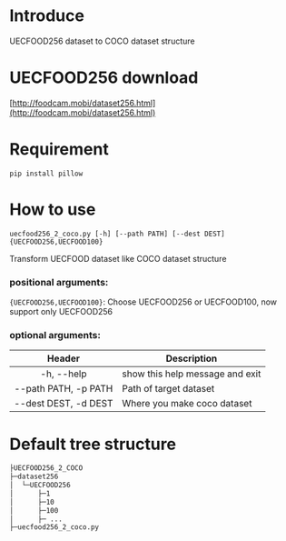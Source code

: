 # Introduce
 UECFOOD256 dataset to COCO dataset structure

# UECFOOD256 download
[http://foodcam.mobi/dataset256.html](http://foodcam.mobi/dataset256.html)

# Requirement
```
pip install pillow
```

# How to use
```
uecfood256_2_coco.py [-h] [--path PATH] [--dest DEST] {UECFOOD256,UECFOOD100}
```

Transform UECFOOD dataset like COCO dataset structure

### positional arguments:
  `{UECFOOD256,UECFOOD100}`: Choose UECFOOD256 or UECFOOD100, now support only UECFOOD256

### optional arguments:

|Header|Description|
|:---:|---|
|-h, --help|show this help message and exit|
|--path PATH, -p PATH|Path of target dataset|
|--dest DEST, -d DEST|Where you make coco dataset|

# Default tree structure 
```bash
├UECFOOD256_2_COCO
├─dataset256
│  └─UECFOOD256
│      ├─1
│      ├─10
│      ├─100
│      ├─ ...
├─uecfood256_2_coco.py
```

